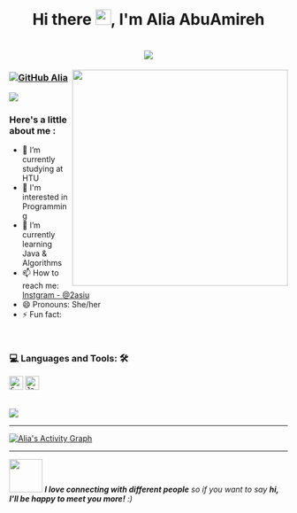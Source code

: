 

<h1 align="center">Hi there  <img src="https://media.giphy.com/media/hvRJCLFzcasrR4ia7z/giphy.gif" width="28">, I'm Alia AbuAmireh</h1>

<h1 align="center">
  <a href="https://git.io/typing-svg">
    <img src="https://readme-typing-svg.herokuapp.com/?lines=Welcome+To+My+Profile!&center=true&size=20">
  </a> 
</h1>


<img align="right" src="https://cdn.dribbble.com/users/1857592/screenshots/3848396/character-typing.gif" width="390">


### [![GitHub Alia](https://img.shields.io/github/followers/AliaAbuAmireh?label=follow&style=social)](https://github.com/AliaAbuAmireh)
<img src="https://visitor-badge.laobi.icu/badge?page_id=AliaAbuAmireh">

### Here's a little about me :
 - 🔭 I’m currently studying at HTU
- 👀 I'm interested in Programming
- 🌱 I’m currently learning Java & Algorithms
- 📫 How to reach me: [Instgram - @2asiu](https://www.instagram.com/2asiu/) 
- 😄 Pronouns: She/her
- ⚡ Fun fact:

<br> 
<h3 >💻 Languages and Tools: 🛠️</h3>

<p>
  <code><img title="C" height="25" src="https://img.shields.io/badge/-C-black?logo=c&style=social"></code>
  <code><img title="Java" height="25" src="https://img.shields.io/badge/-Java-black?logo=java&style=social"></code>
</p>

<br> 

<img src="https://github-readme-stats.vercel.app/api?username=AliaAbuAmireh&&show_icons=true&title_color=C37B89&icon_color=FFCCD2&text_color=daf7dc&bg_color=152D35">



---
<a href="https://github.com/ashutosh00710/github-readme-activity-graph"><img alt="Alia's Activity Graph" src="https://denvercoder1-activity-graph.herokuapp.com/graph/?username=AliaAbuAmireh&bg_color=152D35&color=C37B89&line=FFCCD2&point=FFCCD2&hide_border=true" /></a>

---

<img src="https://media.giphy.com/media/LnQjpWaON8nhr21vNW/giphy.gif" width="60"> <em><b>I love connecting with different people</b> so if you want to say <b>hi, I'll be happy to meet you more!</b> :)</em>



